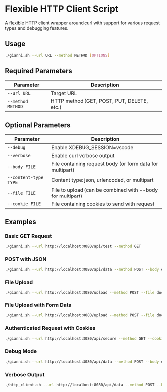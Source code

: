 # Flexible HTTP Client Script

A flexible HTTP client wrapper around curl with support for various request types and debugging features.

## Usage

```bash
./gianni.sh --url URL --method METHOD [OPTIONS]
```
## Required Parameters

| Parameter | Description |
|-----------|-------------|
| `--url URL` | Target URL |
| `--method METHOD` | HTTP method (GET, POST, PUT, DELETE, etc.) |

## Optional Parameters

| Parameter | Description |
|-----------|-------------|
| `--debug` | Enable XDEBUG_SESSION=vscode |
| `--verbose` | Enable curl verbose output |
| `--body FILE` | File containing request body (or form data for multipart) |
| `--content-type TYPE` | Content type: json, urlencoded, or multipart |
| `--file FILE` | File to upload (can be combined with --body for multipart) |
| `--cookie FILE` | File containing cookies to send with request |

## Examples

### Basic GET Request
```bash
./gianni.sh --url http://localhost:8080/api/test --method GET
```
### POST with JSON
```bash
./gianni.sh --url http://localhost:8080/api/data --method POST --body data.json --content-type json
```
### File Upload
```bash
./gianni.sh --url http://localhost:8080/upload --method POST --file document.pdf
```
### File Upload with Form Data
```bash
./gianni.sh --url http://localhost:8080/upload --method POST --file document.pdf --body form_data.txt
```
### Authenticated Request with Cookies
```bash
./gianni.sh --url http://localhost:8080/api/secure --method GET --cookie cookies.txt
```
### Debug Mode
```bash
./gianni.sh --url http://localhost:8080/api/data --method POST --body data.json --content-type json --debug
```
### Verbose Output
```bash
./http_client.sh --url http://localhost:8080/api/data --method POST --body data.json --content-type json --verbose
```
